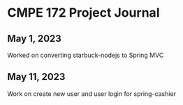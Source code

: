 # CMPE 172 Project Journal
## May 1, 2023
Worked on converting starbuck-nodejs to Spring MVC
## May 11, 2023
Work on create new user and user login for spring-cashier 